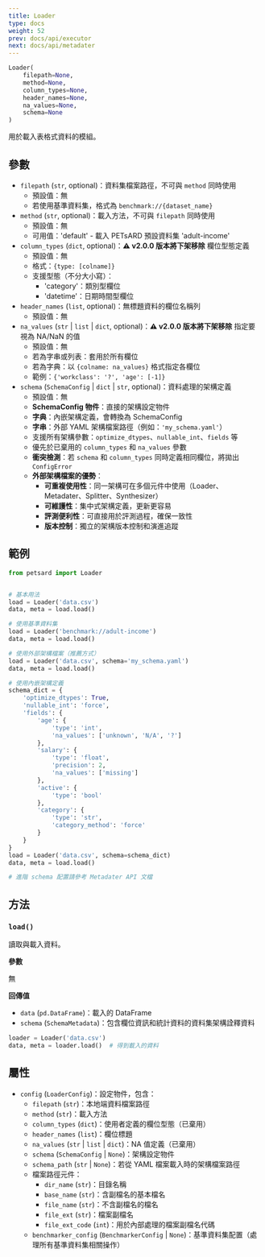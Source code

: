 ```yaml
---
title: Loader
type: docs
weight: 52
prev: docs/api/executor
next: docs/api/metadater
---
```



```python
Loader(
    filepath=None,
    method=None,
    column_types=None,
    header_names=None,
    na_values=None,
    schema=None
)
```

用於載入表格式資料的模組。

## 參數

- `filepath` (`str`, optional)：資料集檔案路徑，不可與 `method` 同時使用
  - 預設值：無
  - 若使用基準資料集，格式為 `benchmark://{dataset_name}`
- `method` (`str`, optional)：載入方法，不可與 `filepath` 同時使用
  - 預設值：無
  - 可用值：'default' - 載入 PETsARD 預設資料集 'adult-income'
- `column_types` (`dict`, optional)：**⚠️ v2.0.0 版本將下架移除** 欄位型態定義
  - 預設值：無
  - 格式：`{type: [colname]}`
  - 支援型態（不分大小寫）：
    - 'category'：類別型欄位
    - 'datetime'：日期時間型欄位
- `header_names` (`list`, optional)：無標題資料的欄位名稱列
  - 預設值：無
- `na_values` (`str` | `list` | `dict`, optional)：**⚠️ v2.0.0 版本將下架移除** 指定要視為 NA/NaN 的值
  - 預設值：無
  - 若為字串或列表：套用於所有欄位
  - 若為字典：以 `{colname: na_values}` 格式指定各欄位
  - 範例：`{'workclass': '?', 'age': [-1]}`
- `schema` (`SchemaConfig` | `dict` | `str`, optional)：資料處理的架構定義
  - 預設值：無
  - **SchemaConfig 物件**：直接的架構設定物件
  - **字典**：內嵌架構定義，會轉換為 SchemaConfig
  - **字串**：外部 YAML 架構檔案路徑（例如：`'my_schema.yaml'`）
  - 支援所有架構參數：`optimize_dtypes`、`nullable_int`、`fields` 等
  - 優先於已棄用的 `column_types` 和 `na_values` 參數
  - **衝突檢測**：若 `schema` 和 `column_types` 同時定義相同欄位，將拋出 `ConfigError`
  - **外部架構檔案的優勢**：
    - **可重複使用性**：同一架構可在多個元件中使用（Loader、Metadater、Splitter、Synthesizer）
    - **可維護性**：集中式架構定義，更新更容易
    - **評測便利性**：可直接用於評測過程，確保一致性
    - **版本控制**：獨立的架構版本控制和演進追蹤

## 範例

```python
from petsard import Loader


# 基本用法
load = Loader('data.csv')
data, meta = load.load()

# 使用基準資料集
load = Loader('benchmark://adult-income')
data, meta = load.load()

# 使用外部架構檔案（推薦方式）
load = Loader('data.csv', schema='my_schema.yaml')
data, meta = load.load()

# 使用內嵌架構定義
schema_dict = {
    'optimize_dtypes': True,
    'nullable_int': 'force',
    'fields': {
        'age': {
            'type': 'int',
            'na_values': ['unknown', 'N/A', '?']
        },
        'salary': {
            'type': 'float',
            'precision': 2,
            'na_values': ['missing']
        },
        'active': {
            'type': 'bool'
        },
        'category': {
            'type': 'str',
            'category_method': 'force'
        }
    }
}
load = Loader('data.csv', schema=schema_dict)
data, meta = load.load()

# 進階 schema 配置請參考 Metadater API 文檔
```

## 方法

### `load()`

讀取與載入資料。

**參數**

無

**回傳值**

- `data` (`pd.DataFrame`)：載入的 DataFrame
- `schema` (`SchemaMetadata`)：包含欄位資訊和統計資料的資料集架構詮釋資料

```python
loader = Loader('data.csv')
data, meta = loader.load()  # 得到載入的資料
```

## 屬性

- `config` (`LoaderConfig`)：設定物件，包含：
  - `filepath` (`str`)：本地端資料檔案路徑
  - `method` (`str`)：載入方法
  - `column_types` (`dict`)：使用者定義的欄位型態（已棄用）
  - `header_names` (`list`)：欄位標題
  - `na_values` (`str` | `list` | `dict`)：NA 值定義（已棄用）
  - `schema` (`SchemaConfig` | `None`)：架構設定物件
  - `schema_path` (`str` | `None`)：若從 YAML 檔案載入時的架構檔案路徑
  - 檔案路徑元件：
    - `dir_name` (`str`)：目錄名稱
    - `base_name` (`str`)：含副檔名的基本檔名
    - `file_name` (`str`)：不含副檔名的檔名
    - `file_ext` (`str`)：檔案副檔名
    - `file_ext_code` (`int`)：用於內部處理的檔案副檔名代碼
  - `benchmarker_config` (`BenchmarkerConfig` | `None`)：基準資料集配置（處理所有基準資料集相關操作）